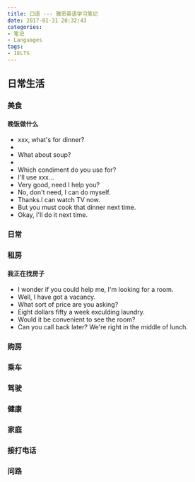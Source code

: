 ```yaml
---
title: 口语 --- 雅思英语学习笔记
date: 2017-01-31 20:32:43
categories:
- 笔记
- Languages
tags:
- IELTS
---
```

## 日常生活

### 美食

#### 晚饭做什么
- xxx, what's for dinner?
-
- What about soup?
-
- Which condiment do you use for?
- I'll use xxx...
- Very good, need I help you?
- No, don't need, I can do myself.
- Thanks.I can watch TV now.
- But you must cook that dinner next time.
- Okay, I'll do it next time.

### 日常

### 租房

#### 我正在找房子
- I wonder if you could help me, I'm looking for a room.
- Well, I have got a vacancy.
- What sort of price are you asking?
- Eight dollars fifty a week exculding laundry.
- Would it be convenient to see the room?
- Can you call back later? We're right in the middle of lunch.

### 购房

### 乘车

### 驾驶

### 健康

### 家庭

### 接打电话

### 问路
